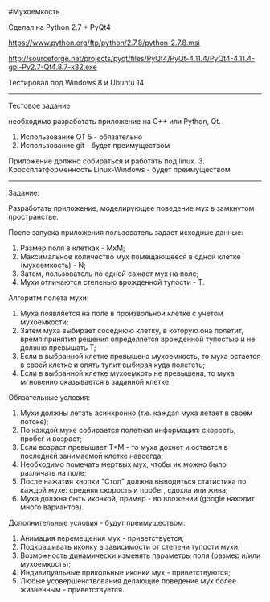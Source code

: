 #Мухоемкость

Сделал на Python 2.7 + PyQt4

https://www.python.org/ftp/python/2.7.8/python-2.7.8.msi

http://sourceforge.net/projects/pyqt/files/PyQt4/PyQt-4.11.4/PyQt4-4.11.4-gpl-Py2.7-Qt4.8.7-x32.exe

Тестировал под Windows 8 и Ubuntu 14

-----

Тестовое задание

необходимо разработать приложение на C++ или Python, Qt.

1. Использование QT 5 - обязательно
2. Использование git - будет преимуществом

Приложение должно собираться и работать под linux.
3. Кроссплатформенность Linux-Windows - будет преимуществом

-----

Задание: 

Разработать приложение, моделирующее поведение мух в замкнутом пространстве.

После запуска приложения пользователь задает исходные данные:

1. Размер поля в клетках - MxM;
2. Максимальное количество мух помещающееся в одной клетке (мухоемкость) - N;
3. Затем, пользователь по одной сажает мух на поле;
4. Мухи отличаются степенью врожденной тупости - T.

Алгоритм полета мухи:

1. Муха появляется на поле в произвольной клетке с учетом мухоемкости;
2. Затем муха выбирает соседнюю клетку, в которую она полетит, время принятия решения определяется врожденной тупостью и не должно превышать T;
3. Если в выбранной клетке превышена мухоемкость, то муха остается в своей клетке и опять тупит выбирая куда полететь;
4. Если в выбранной клетке мухоемкоть не превышена, то муха мгновенно оказывается в заданной клетке.

Обязательные условия:

1. Мухи должны летать асинхронно (т.е. каждая муха летает в своем потоке);
2. По каждой мухе собирается полетная информация: скорость, пробег и возраст;
3. Если возраст превышает T*M - то муха дохнет и остается в последней занимаемой клетке навсегда;
4. Необходимо помечать мертвых мух, чтобы их можно было различать на поле;
5. После нажатия кнопки "Стоп" должна выводиться статистика по каждой мухе: средняя скорость и пробег, сдохла или жива;
6. Муха должна быть иконкой, пример - во вложении (google находит много вариантов).

Дополнительные условия - будут преимуществом:

1. Анимация перемещения мух - приветствуется;
2. Подкрашивать иконку в зависимости от степени тупости мухи;
3. Возможность динамически изменять параметры поля (размер и/или мухоемкость);
4. Индивидуальные прикольные иконки мух - приветствуются;
5. Любые усовершенствования делающие поведение мух более жизненным - приветствуется.
